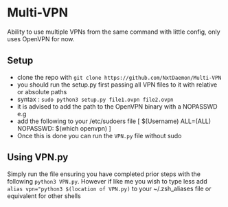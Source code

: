 # Multi-VPN
Ability to use multiple VPNs from the same command with little config, only uses OpenVPN for now.

## Setup
- clone the repo with `git clone https://github.com/NxtDaemon/Multi-VPN` 
- you should run the setup.py first passing all VPN files to it with relative or absolute paths 
- syntax : `sudo python3 setup.py file1.ovpn file2.ovpn`
- it is advised to add the path to the OpenVPN binary with a NOPASSWD e.g 
- add the following to your /etc/sudoers file [ $(Username) ALL=(ALL) NOPASSWD: $(which openvpn) ]
- Once this is done you can run the `VPN.py` file without sudo 

## Using VPN.py 
Simply run the file ensuring you have completed prior steps with the following `python3 VPN.py`.
However if like me you wish to type less add `alias vpn="python3 $(location of VPN.py)` to your ~/.zsh_aliases file or equivalent for other shells 
